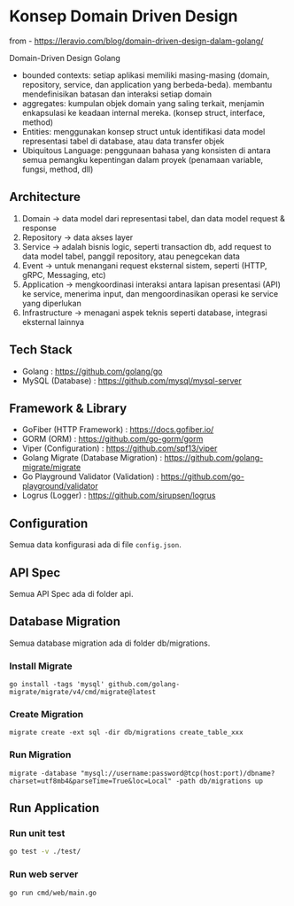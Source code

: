 # Konsep Domain Driven Design

from - https://leravio.com/blog/domain-driven-design-dalam-golang/

Domain-Driven Design Golang

- bounded contexts: setiap aplikasi memiliki masing-masing (domain, repository, service, dan application yang berbeda-beda). membantu mendefinisikan batasan dan interaksi setiap domain
- aggregates: kumpulan objek domain yang saling terkait, menjamin enkapsulasi ke keadaan internal mereka. (konsep struct, interface, method)
- Entities: menggunakan konsep struct untuk identifikasi data model representasi tabel di database, atau data transfer objek
- Ubiquitous Language: penggunaan bahasa yang konsisten di antara semua pemangku kepentingan dalam proyek (penamaan variable, fungsi, method, dll)

## Architecture

1. Domain -> data model dari representasi tabel, dan data model request & response
2. Repository -> data akses layer
3. Service -> adalah bisnis logic, seperti transaction db, add request to data model tabel, panggil repository, atau penegcekan data
4. Event -> untuk menangani request eksternal sistem, seperti (HTTP, gRPC, Messaging, etc)
5. Application -> mengkoordinasi interaksi antara lapisan presentasi (API) ke service, menerima input, dan mengoordinasikan operasi ke service yang diperlukan
6. Infrastructure -> menagani aspek teknis seperti database, integrasi eksternal lainnya


## Tech Stack

- Golang : https://github.com/golang/go
- MySQL (Database) : https://github.com/mysql/mysql-server

## Framework & Library

- GoFiber (HTTP Framework) : https://docs.gofiber.io/
- GORM (ORM) : https://github.com/go-gorm/gorm
- Viper (Configuration) : https://github.com/spf13/viper
- Golang Migrate (Database Migration) : https://github.com/golang-migrate/migrate
- Go Playground Validator (Validation) : https://github.com/go-playground/validator
- Logrus (Logger) : https://github.com/sirupsen/logrus

## Configuration

Semua data konfigurasi ada di file `config.json`.

## API Spec

Semua API Spec ada di folder api.

## Database Migration

Semua database migration ada di folder db/migrations.

### Install Migrate
```shell
go install -tags 'mysql' github.com/golang-migrate/migrate/v4/cmd/migrate@latest
```

### Create Migration

```shell
migrate create -ext sql -dir db/migrations create_table_xxx
```

### Run Migration

```shell
migrate -database "mysql://username:password@tcp(host:port)/dbname?charset=utf8mb4&parseTime=True&loc=Local" -path db/migrations up
```

## Run Application

### Run unit test

```bash
go test -v ./test/
```

### Run web server

```bash
go run cmd/web/main.go
```